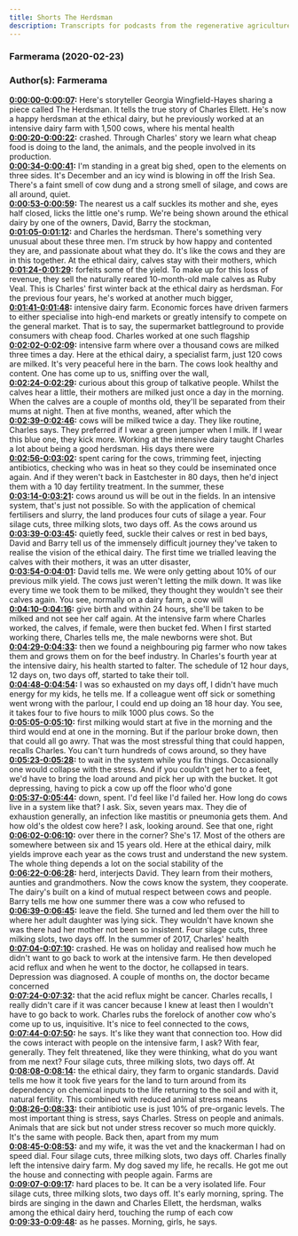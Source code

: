 ```yaml
---
title: Shorts The Herdsman
description: Transcripts for podcasts from the regenerative agriculture space. Search and find episodes and timestamps.
---
```


### Farmerama  (2020-02-23)  
### Author(s): Farmerama  

**[0:00:00-0:00:07](https://soundcloud.com/farmerama-radio/shorts-the-herdsman#t=0:00:00):**  Here's storyteller Georgia Wingfield-Hayes sharing a piece called The Herdsman. It tells  the true story of Charles Ellett. He's now a happy herdsman at the ethical dairy, but  he previously worked at an intensive dairy farm with 1,500 cows, where his mental health  
**[0:00:20-0:00:22](https://soundcloud.com/farmerama-radio/shorts-the-herdsman#t=0:00:20):**  crashed.  Through Charles' story we learn what cheap food is doing to the land, the animals, and  the people involved in its production.  
**[0:00:34-0:00:41](https://soundcloud.com/farmerama-radio/shorts-the-herdsman#t=0:00:34):**  I'm standing in a great big shed, open to the elements on three sides. It's December  and an icy wind is blowing in off the Irish Sea. There's a faint smell of cow dung and  a strong smell of silage, and cows are all around, quiet.  
**[0:00:53-0:00:59](https://soundcloud.com/farmerama-radio/shorts-the-herdsman#t=0:00:53):**  The nearest us a calf suckles its mother and she, eyes half closed, licks the little one's  rump.  We're being shown around the ethical dairy by one of the owners, David, Barry the stockman,  
**[0:01:05-0:01:12](https://soundcloud.com/farmerama-radio/shorts-the-herdsman#t=0:01:05):**  and Charles the herdsman. There's something very unusual about these three men. I'm struck  by how happy and contented they are, and passionate about what they do. It's like the cows and  they are in this together. At the ethical dairy, calves stay with their mothers, which  
**[0:01:24-0:01:29](https://soundcloud.com/farmerama-radio/shorts-the-herdsman#t=0:01:24):**  forfeits some of the yield. To make up for this loss of revenue, they sell the naturally  reared 10-month-old male calves as Ruby Veal. This is Charles' first winter back at the  ethical dairy as herdsman. For the previous four years, he's worked at another much bigger,  
**[0:01:41-0:01:48](https://soundcloud.com/farmerama-radio/shorts-the-herdsman#t=0:01:41):**  intensive dairy farm. Economic forces have driven farmers to either specialise into high-end  markets or greatly intensify to compete on the general market. That is to say, the supermarket  battleground to provide consumers with cheap food. Charles worked at one such flagship  
**[0:02:02-0:02:09](https://soundcloud.com/farmerama-radio/shorts-the-herdsman#t=0:02:02):**  intensive farm where over a thousand cows are milked three times a day. Here at the  ethical dairy, a specialist farm, just 120 cows are milked. It's very peaceful here in  the barn. The cows look healthy and content. One has come up to us, sniffing over the wall,  
**[0:02:24-0:02:29](https://soundcloud.com/farmerama-radio/shorts-the-herdsman#t=0:02:24):**  curious about this group of talkative people. Whilst the calves hear a little, their mothers  are milked just once a day in the morning. When the calves are a couple of months old,  they'll be separated from their mums at night. Then at five months, weaned, after which the  
**[0:02:39-0:02:46](https://soundcloud.com/farmerama-radio/shorts-the-herdsman#t=0:02:39):**  cows will be milked twice a day. They like routine, Charles says. They preferred if I  wear a green jumper when I milk. If I wear this blue one, they kick more. Working at  the intensive dairy taught Charles a lot about being a good herdsman. His days there were  
**[0:02:56-0:03:02](https://soundcloud.com/farmerama-radio/shorts-the-herdsman#t=0:02:56):**  spent caring for the cows, trimming feet, injecting antibiotics, checking who was in  heat so they could be inseminated once again. And if they weren't back in Eastchester in  80 days, then he'd inject them with a 10 day fertility treatment. In the summer, these  
**[0:03:14-0:03:21](https://soundcloud.com/farmerama-radio/shorts-the-herdsman#t=0:03:14):**  cows around us will be out in the fields. In an intensive system, that's just not possible.  So with the application of chemical fertilisers and slurry, the land produces four cuts of  silage a year. Four silage cuts, three milking slots, two days off. As the cows around us  
**[0:03:39-0:03:45](https://soundcloud.com/farmerama-radio/shorts-the-herdsman#t=0:03:39):**  quietly feed, suckle their calves or rest in bed bays, David and Barry tell us of the  immensely difficult journey they've taken to realise the vision of the ethical dairy.  The first time we trialled leaving the calves with their mothers, it was an utter disaster,  
**[0:03:54-0:04:01](https://soundcloud.com/farmerama-radio/shorts-the-herdsman#t=0:03:54):**  David tells me. We were only getting about 10% of our previous milk yield. The cows just  weren't letting the milk down. It was like every time we took them to be milked, they  thought they wouldn't see their calves again. You see, normally on a dairy farm, a cow will  
**[0:04:10-0:04:16](https://soundcloud.com/farmerama-radio/shorts-the-herdsman#t=0:04:10):**  give birth and within 24 hours, she'll be taken to be milked and not see her calf again.  At the intensive farm where Charles worked, the calves, if female, were then bucket fed.  When I first started working there, Charles tells me, the male newborns were shot. But  
**[0:04:29-0:04:33](https://soundcloud.com/farmerama-radio/shorts-the-herdsman#t=0:04:29):**  then we found a neighbouring pig farmer who now takes them and grows them on for the beef  industry. In Charles's fourth year at the intensive dairy, his health started to falter.  The schedule of 12 hour days, 12 days on, two days off, started to take their toll.  
**[0:04:48-0:04:54](https://soundcloud.com/farmerama-radio/shorts-the-herdsman#t=0:04:48):**  I was so exhausted on my days off, I didn't have much energy for my kids, he tells me.  If a colleague went off sick or something went wrong with the parlour, I could end up  doing an 18 hour day. You see, it takes four to five hours to milk 1000 plus cows. So the  
**[0:05:05-0:05:10](https://soundcloud.com/farmerama-radio/shorts-the-herdsman#t=0:05:05):**  first milking would start at five in the morning and the third would end at one in the morning.  But if the parlour broke down, then that could all go awry. That was the most stressful thing  that could happen, recalls Charles. You can't turn hundreds of cows around, so they have  
**[0:05:23-0:05:28](https://soundcloud.com/farmerama-radio/shorts-the-herdsman#t=0:05:23):**  to wait in the system while you fix things. Occasionally one would collapse with the stress.  And if you couldn't get her to a feet, we'd have to bring the load around and pick her  up with the bucket. It got depressing, having to pick a cow up off the floor who'd gone  
**[0:05:37-0:05:44](https://soundcloud.com/farmerama-radio/shorts-the-herdsman#t=0:05:37):**  down, spent. I'd feel like I'd failed her. How long do cows live in a system like that?  I ask. Six, seven years max. They die of exhaustion generally, an infection like mastitis or pneumonia  gets them. And how old's the oldest cow here? I ask, looking around. See that one, right  
**[0:06:02-0:06:10](https://soundcloud.com/farmerama-radio/shorts-the-herdsman#t=0:06:02):**  over there in the corner? She's 17. Most of the others are somewhere between six and 15  years old. Here at the ethical dairy, milk yields improve each year as the cows trust  and understand the new system. The whole thing depends a lot on the social stability of the  
**[0:06:22-0:06:28](https://soundcloud.com/farmerama-radio/shorts-the-herdsman#t=0:06:22):**  herd, interjects David. They learn from their mothers, aunties and grandmothers. Now the  cows know the system, they cooperate. The dairy's built on a kind of mutual respect  between cows and people. Barry tells me how one summer there was a cow who refused to  
**[0:06:39-0:06:45](https://soundcloud.com/farmerama-radio/shorts-the-herdsman#t=0:06:39):**  leave the field. She turned and led them over the hill to where her adult daughter was lying  sick. They wouldn't have known she was there had her mother not been so insistent. Four  silage cuts, three milking slots, two days off. In the summer of 2017, Charles' health  
**[0:07:04-0:07:10](https://soundcloud.com/farmerama-radio/shorts-the-herdsman#t=0:07:04):**  crashed. He was on holiday and realised how much he didn't want to go back to work at the  intensive farm. He then developed acid reflux and when he went to the doctor, he collapsed  in tears. Depression was diagnosed. A couple of months on, the doctor became concerned  
**[0:07:24-0:07:32](https://soundcloud.com/farmerama-radio/shorts-the-herdsman#t=0:07:24):**  that the acid reflux might be cancer. Charles recalls, I really didn't care if it was cancer  because I knew at least then I wouldn't have to go back to work. Charles rubs the forelock  of another cow who's come up to us, inquisitive. It's nice to feel connected to the cows,  
**[0:07:44-0:07:50](https://soundcloud.com/farmerama-radio/shorts-the-herdsman#t=0:07:44):**  he says. It's like they want that connection too. How did the cows interact with people  on the intensive farm, I ask? With fear, generally. They felt threatened, like they were thinking,  what do you want from me next? Four silage cuts, three milking slots, two days off. At  
**[0:08:08-0:08:14](https://soundcloud.com/farmerama-radio/shorts-the-herdsman#t=0:08:08):**  the ethical dairy, they farm to organic standards. David tells me how it took five years for  the land to turn around from its dependency on chemical inputs to the life returning to  the soil and with it, natural fertility. This combined with reduced animal stress means  
**[0:08:26-0:08:33](https://soundcloud.com/farmerama-radio/shorts-the-herdsman#t=0:08:26):**  their antibiotic use is just 10% of pre-organic levels. The most important thing is stress,  says Charles. Stress on people and animals. Animals that are sick but not under stress  recover so much more quickly. It's the same with people. Back then, apart from my mum  
**[0:08:45-0:08:53](https://soundcloud.com/farmerama-radio/shorts-the-herdsman#t=0:08:45):**  and my wife, it was the vet and the knackerman I had on speed dial. Four silage cuts, three  milking slots, two days off. Charles finally left the intensive dairy farm. My dog saved  my life, he recalls. He got me out the house and connecting with people again. Farms are  
**[0:09:07-0:09:17](https://soundcloud.com/farmerama-radio/shorts-the-herdsman#t=0:09:07):**  hard places to be. It can be a very isolated life. Four silage cuts, three milking slots,  two days off. It's early morning, spring. The birds are singing in the dawn and Charles  Ellett, the herdsman, walks among the ethical dairy herd, touching the rump of each cow  
**[0:09:33-0:09:48](https://soundcloud.com/farmerama-radio/shorts-the-herdsman#t=0:09:33):**  as he passes. Morning, girls, he says.  
